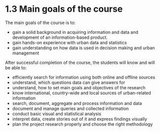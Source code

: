 # 1.3  Main goals of the course

The main goals of the course is to:

-	gain a solid background in acquiring information and data and development of an information-based product. 
-	gain hands-on experience with urban data and statistics
-	gain understanding on how data is used in decision making and urban management 

After successful completion of the course, the students will know and will be able to:

-	efficiently search for information using both online and offline sources
-	understand, which questions data can give answers for 
-	understand, how to set main goals and objectives of the research 
-	know international, country-wide and local sources of urban-related information
-	search, document, aggregate and process information and data
-	document and manage queries and collected information 
-	conduct basic visual and statistical analysis 
-	interpret data, create stories out of it and express findings visually 
-	plan the project research properly and choose the right methodology

